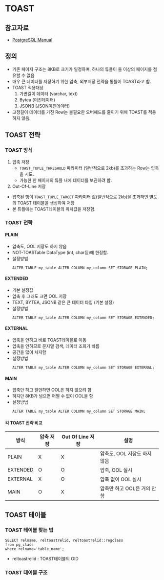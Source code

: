 # TOAST

## 참고자료
- [PostgreSQL Manual](https://www.postgresql.org/docs/current/storage-toast.html)

## 정의
- 기존 페이지 구조는 8KB로 크기가 일정하며, 하나의 튜플이 둘 이상의 페이지를 점유할 수 없음
- 매우 큰 데이터를 저장하기 위한 압축, 외부저장 전략을 통틀어 TOAST라고 함.
- TOAST 적용대상
  1. 가변길이 데이터 (varchar, text)
  2. Bytea (이진데이터)
  3. JSONB (JSON이진데이터)
- 고정길이 데이터를 가진 Row는 불필요한 오버헤드를 줄이기 위해 TOAST를 적용하지 않음.

## TOAST 전략
### TOAST 방식
1. 압축 저장
   - `TOAST_TUPLE_THRESHOLD` 파라미터 (일반적으로 2kb)를 초과하는 Row는 압축을 시도.
   - 가능한 한 페이지의 튜플 내에 데이터를 보관하려 함.
2. Out-Of-Line 저장
  - 압축된 행이 `TOAST_TUPLE_TARGET` 파라미터 값(일반적으로 2kb)을 초과하면 별도의 TOAST 테이블을 생성하여 저장
  - 본 튜플에는 TOAST테이블의 위치값을 저장함.

### TOAST 전략
#### PLAIN
- 압축도, OOL 저장도 하지 않음
- NOT-TOASTable DataType (int, char등)에 한정함.
- 설정방법
   ```
   ALTER TABLE my_table ALTER COLUMN my_column SET STORAGE PLAIN;
   ```

#### EXTENDED
- 기본 설정값
- 압축 후 그래도 크면 OOL 저장
- TEXT, BYTEA, JSONB 같은 큰 데이터 타입 (기본 설정)
- 설정방법
   ```
   ALTER TABLE my_table ALTER COLUMN my_column SET STORAGE EXTENDED;
   ```

#### EXTERNAL
- 압축을 안하고 바로 TOAST테이블로 이동
- 압축을 안하므로 문자열 검색, 데이터 조회가 빠름
- 공간을 많이 차지함
- 설정방법
   ```
   ALTER TABLE my_table ALTER COLUMN my_column SET STORAGE EXTERNAL;
   ```

#### MAIN
- 압축만 하고 웬만하면 OOL은 하지 않으려 함
- 하지만 8KB가 넘으면 어쩔 수 없이 OOL을 함
- 설정방법
   ```
   ALTER TABLE my_table ALTER COLUMN my_column SET STORAGE MAIN;
   ```

#### 각 TOAST 전략 비교
| 방식 | 압축 저장 | Out Of Line 저장 | 설명 |
| --- | --- | --- | ---- |
| PLAIN | X | X | 압축도, OOL 저장도 하지 않음 |
| EXTENDED | O | O | 압축, OOL 실시 | 
| EXTERNAL | X | O | 압축 없이 OOL 실시 | 
| MAIN | O | X | 압축만 하고 OOL은 거의 안함 |


## TOAST 테이블
### TOAST 테이블 찾는 법
```
SELECT relname, reltoastrelid, reltoastrelid::regclass
from pg_class
where relname='table_name';
```
- reltoastrelid : TOAST테이블의 OID

### TOAST 테이블 구조
